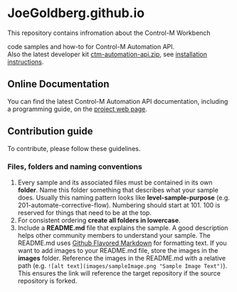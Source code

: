 # JoeGoldberg.github.io

This repository contains infromation about the Control-M Workbench

code samples and how-to for Control-M Automation API.  
Also the latest developer kit [ctm-automation-api.zip](/ctm-automation-api.zip), see [installation instructions](https://docs.bmc.com/docs/display/public/workloadautomation/Control-M+Automation+API+-+Installation).

## Online Documentation
You can find the latest Control-M Automation API documentation, including a programming guide, on the [project web page](https://docs.bmc.com/docs/display/public/workloadautomation/Control-M+Automation+API+-+Getting+Started+Guide).

## Contribution guide
To contribute, please follow these guidelines.

### Files, folders and naming conventions
1. Every sample and its associated files must be contained in its own **folder**. Name this folder something that describes what your sample does. Usually this naming pattern looks like **level-sample-purpose** (e.g. 201-automate-corrective-flow). Numbering should start at 101. 100 is reserved for things that need to be at the top.
2. For consistent ordering **create all folders in lowercase**.
3. Include a **README.md** file that explains the sample. A good description helps other community members to understand your sample. The README.md uses [Github Flavored Markdown](https://guides.github.com/features/mastering-markdown/) for formatting text. If you want to add images to your README.md file, store the images in the **images** folder. Reference the images in the README.md with a relative path (e.g. `![alt text](images/sampleImage.png "Sample Image Text")`). This ensures the link will reference the target repository if the source repository is forked.
